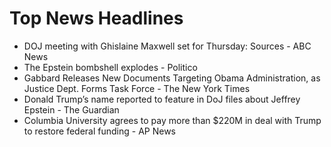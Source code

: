 # Top News Headlines

- DOJ meeting with Ghislaine Maxwell set for Thursday: Sources - ABC News
- The Epstein bombshell explodes - Politico
- Gabbard Releases New Documents Targeting Obama Administration, as Justice Dept. Forms Task Force - The New York Times
- Donald Trump’s name reported to feature in DoJ files about Jeffrey Epstein - The Guardian
- Columbia University agrees to pay more than $220M in deal with Trump to restore federal funding - AP News